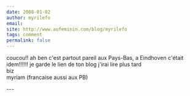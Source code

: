 ```yaml
---
date: 2008-01-02
author: myrilefo
email: 
site: http://www.aufeminin.com/blog/myrilefo
tags: comment
permalink: false
---
```


<p>coucou!! ah ben c'est partout pareil aux Pays-Bas, a Eindhoven c'était idem!!!!!! je garde le lien de ton blog j'irai lire plus tard<br />
biz<br />
myriam (francaise aussi aux PB)</p>
---
